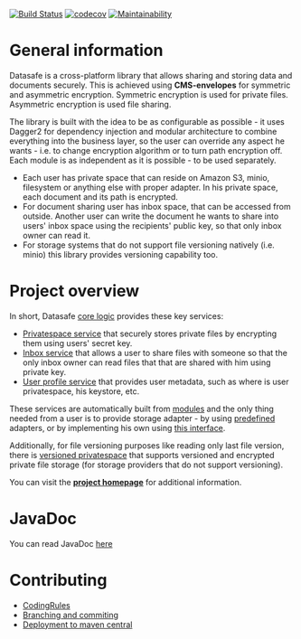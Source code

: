 [![Build Status](https://travis-ci.com/adorsys/datasafe.svg?branch=develop)](https://travis-ci.com/adorsys/datasafe)
[![codecov](https://codecov.io/gh/adorsys/datasafe/branch/develop/graph/badge.svg)](https://codecov.io/gh/adorsys/datasafe)
[![Maintainability](https://api.codeclimate.com/v1/badges/06ae7d4cafc3012cee85/maintainability)](https://codeclimate.com/github/adorsys/datasafe/maintainability)


# General information
Datasafe is a cross-platform library that allows sharing and storing data and documents securely. 
This is achieved using **CMS-envelopes** for symmetric and asymmetric encryption. Symmetric encryption is used for private files. 
 Asymmetric encryption is used file sharing. 

The library is built with the idea to be as configurable as possible - it uses Dagger2 for dependency injection and modular 
architecture to combine everything into the business layer, so the user can override any aspect he wants - i.e. to change 
encryption algorithm or to turn path encryption off. Each module is as independent as it is possible - to be used separately.

- Each user has private space that can reside on Amazon S3, minio, filesystem or anything else with proper adapter. 
In his private space, each document and its path is encrypted. 
- For document sharing user has inbox space, that can be accessed from outside. Another user can write the document he
 wants to share into users' inbox space using the recipients' public key, so that only inbox owner can read it.
- For storage systems that do not support file versioning natively (i.e. minio) this library provides versioning 
capability too.

# Project overview
In short, Datasafe [core logic](datasafe-business/src/main/java/de/adorsys/datasafe/business/impl/service/DefaultDatasafeServices.java)
provides these key services:
* [Privatespace service](datasafe-privatestore/datasafe-privatestore-impl/src/main/java/de/adorsys/datasafe/privatestore/impl/PrivateSpaceServiceImpl.java) 
that securely stores private files by encrypting them using users' secret key.
* [Inbox service](datasafe-inbox/datasafe-inbox-impl/src/main/java/de/adorsys/datasafe/inbox/impl/InboxServiceImpl.java) 
that allows a user to share files with someone so that the only inbox owner can read files that that are
shared with him using  private key. 
* [User profile service](datasafe-directory/datasafe-directory-impl/src/main/java/de/adorsys/datasafe/directory/impl/profile/operations/DFSBasedProfileStorageImpl.java) 
that provides user metadata, such as where is user privatespace, his keystore, etc.

These services are automatically built from 
[modules](datasafe-business/src/main/java/de/adorsys/datasafe/business/impl)
and the only thing needed from a user is to provide storage adapter - by using 
[predefined](datasafe-storage) adapters,
or by implementing his own using 
[this interface](datasafe-storage/datasafe-storage-api/src/main/java/de/adorsys/datasafe/storage/api/StorageService.java). 

Additionally, for file versioning purposes like reading only last file version, there is [versioned privatespace](datasafe-business/src/main/java/de/adorsys/datasafe/business/impl/service/VersionedDatasafeServices.java)
that supports versioned and encrypted private file storage (for storage providers that do not support versioning).



You can visit the **[project homepage](https://adorsys.github.io/datasafe)** for additional information.

# JavaDoc
You can read JavaDoc [here](https://adorsys.github.io/datasafe/javadoc/0.0.9/index.html)

# Contributing
* [CodingRules](docs/codingrules/CodingRules.md)
* [Branching and commiting](docs/branching/branch-and-commit.md)
* [Deployment to maven central](docs/general/deployment_maven_central.md)
